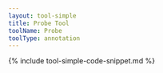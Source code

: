 ```yaml
---
layout: tool-simple
title: Probe Tool
toolName: Probe
toolType: annotation
---
```


{% include tool-simple-code-snippet.md %}
